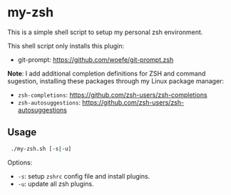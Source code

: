 # my-zsh
This is a simple shell script to setup my personal zsh environment.

This shell script only installs this plugin:

- git-prompt: https://github.com/woefe/git-prompt.zsh

**Note**: I add additional completion definitions for ZSH and command sugestion, installing these packages
through my Linux package manager:

- `zsh-completions`: https://github.com/zsh-users/zsh-completions
- `zsh-autosuggestions`: https://github.com/zsh-users/zsh-autosuggestions

## Usage

```bash
 ./my-zsh.sh [-s|-u]
```

Options:

- `-s`: setup `zshrc` config file and install plugins.
- `-u`: update all zsh plugins.
